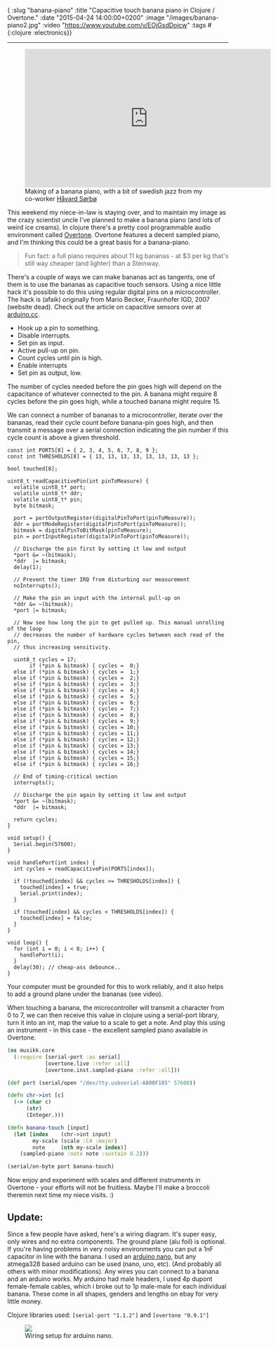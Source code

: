 { :slug "banana-piano"
:title "Capacitive touch banana piano in Clojure / Overtone."
:date "2015-04-24 14:00:00+0200"
:image "/images/banana-piano2.jpg"
:video "https://www.youtube.com/v/EOjGsdDoicw"
:tags #{:clojure :electronics}}

------

<figure>
<iframe width="560" height="315" src="https://www.youtube.com/embed/EOjGsdDoicw?VQ=HD720" frameborder="0" allowfullscreen></iframe>
<figcaption>Making of a banana piano, with a bit of swedish jazz from my
co-worker <a href="http://hsorbo.no">Håvard Sørbø<a></figcaption>
</figure>

This weekend my niece-in-law is staying over, and to maintain my image as the
crazy scientist uncle I've planned to make a banana piano (and lots of weird
ice creams). In clojure there's a pretty cool programmable audio environment called
[Overtone][overtone]. Overtone features a decent sampled piano, and I'm thinking
this could be a great basis for a banana-piano.

[overtone]: http://overtone.github.io

> Fun fact: a full piano requires about 11 kg bananas - at $3 per kg that's
> still way cheaper (and lighter) than a Steinway.

There's a couple of ways we can make bananas act as tangents, one of them is to
use the bananas as capacitive touch sensors. Using a nice little hack it's
possible to do this using regular digital pins on a microcontroller. The hack is
(afaik) originally from Mario Becker, Fraunhofer IGD, 2007 (website dead). Check
out the article on capacitive sensors over at [arduino.cc][capsense].

[capsense]: http://playground.arduino.cc/Code/CapacitiveSensor

- Hook up a pin to something.
- Disable interrupts.
- Set pin as input.
- Active pull-up on pin.
- Count cycles until pin is high.
- Enable interrupts
- Set pin as output, low.

The number of cycles needed before the pin goes high will depend on the
capacitance of whatever connected to the pin. A banana might require 8 cycles
before the pin goes high, while a touched banana might require 15.

We can connect a number of bananas to a microcontroller, iterate over the
bananas, read their cycle count before banana-pin goes high, and then transmit a
message over a serial connection indicating the pin number if this cycle count
is above a given threshold.

~~~ cuda
const int PORTS[8] = { 2, 3, 4, 5, 6, 7, 8, 9 };
const int THRESHOLDS[8] = { 13, 13, 13, 13, 13, 13, 13, 13 };

bool touched[8];

uint8_t readCapacitivePin(int pinToMeasure) {
  volatile uint8_t* port;
  volatile uint8_t* ddr;
  volatile uint8_t* pin;
  byte bitmask;

  port = portOutputRegister(digitalPinToPort(pinToMeasure));
  ddr = portModeRegister(digitalPinToPort(pinToMeasure));
  bitmask = digitalPinToBitMask(pinToMeasure);
  pin = portInputRegister(digitalPinToPort(pinToMeasure));

  // Discharge the pin first by setting it low and output
  *port &= ~(bitmask);
  *ddr  |= bitmask;
  delay(1);

  // Prevent the timer IRQ from disturbing our measurement
  noInterrupts();

  // Make the pin an input with the internal pull-up on
  *ddr &= ~(bitmask);
  *port |= bitmask;

  // Now see how long the pin to get pulled up. This manual unrolling of the loop
  // decreases the number of hardware cycles between each read of the pin,
  // thus increasing sensitivity.

  uint8_t cycles = 17;
       if (*pin & bitmask) { cycles =  0;}
  else if (*pin & bitmask) { cycles =  1;}
  else if (*pin & bitmask) { cycles =  2;}
  else if (*pin & bitmask) { cycles =  3;}
  else if (*pin & bitmask) { cycles =  4;}
  else if (*pin & bitmask) { cycles =  5;}
  else if (*pin & bitmask) { cycles =  6;}
  else if (*pin & bitmask) { cycles =  7;}
  else if (*pin & bitmask) { cycles =  8;}
  else if (*pin & bitmask) { cycles =  9;}
  else if (*pin & bitmask) { cycles = 10;}
  else if (*pin & bitmask) { cycles = 11;}
  else if (*pin & bitmask) { cycles = 12;}
  else if (*pin & bitmask) { cycles = 13;}
  else if (*pin & bitmask) { cycles = 14;}
  else if (*pin & bitmask) { cycles = 15;}
  else if (*pin & bitmask) { cycles = 16;}

  // End of timing-critical section
  interrupts();

  // Discharge the pin again by setting it low and output
  *port &= ~(bitmask);
  *ddr  |= bitmask;

  return cycles;
}

void setup() {
  Serial.begin(57600);
}

void handlePort(int index) {
  int cycles = readCapacitivePin(PORTS[index]);

  if (!touched[index] && cycles >= THRESHOLDS[index]) {
    touched[index] = true;
    Serial.print(index);
  }

  if (touched[index] && cycles < THRESHOLDS[index]) {
    touched[index] = false;
  }
}

void loop() {
  for (int i = 0; i < 8; i++) {
    handlePort(i);
  }
  delay(30); // cheap-ass debounce..
}

~~~

Your computer must be grounded for this to work reliably, and it also helps to
add a ground plane under the bananas (see video).

When touching a banana, the microcontroller will transmit a character from 0 to
7, we can then receive this value in clojure using a serial-port library, turn
it into an int, map the value to a scale to get a note. And play this using an
instrument - in this case - the excellent sampled piano available in Overtone.

~~~ clojure
(ns musikk.core
  (:require [serial-port :as serial]
            [overtone.live :refer :all]
            [overtone.inst.sampled-piano :refer :all]))

(def port (serial/open "/dev/tty.usbserial-A800F185" 57600))

(defn chr->int [c]
  (-> (char c)
      (str)
      (Integer.)))

(defn banana-touch [input]
  (let [index    (chr->int input)
        my-scale (scale :C4 :major)
        note     (nth my-scale index)]
    (sampled-piano :note note :sustain 0.2)))

(serial/on-byte port banana-touch)
~~~

Now enjoy and experiment with scales and different instruments in Overtone -
your efforts will not be fruitless. Maybe I'll make a broccoli theremin next
time my niece visits. :)

## Update:

Since a few people have asked, here's a wiring diagram. It's super easy, only
wires and no extra components. The ground plane (alu foil) is optional. If
you're having problems in very noisy environments you can put a 1nF capacitor in
line with the banana. I used an [arduino nano][ardnano], but any atmega328 based arduino
can be used (nano, uno, etc). (And probably all others with minor
modifications). Any wires you can connect to a banana and an arduino works. My
arduino had male headers, I used 4p dupont female-female cables, which i broke
out to 1p male-male for each individual banana. These come in all shapes,
genders and lengths on ebay for very little money.

Clojure libraries used: `[serial-port "1.1.2"]` and `[overtone "0.9.1"]`

<figure>
<a href="/images/banana/wiring.png"><img src="/images/banana/wiring.png"></a>
<figcaption>Wiring setup for arduino nano.</figcaption>
</figure>

[ardnano]: http://www.arduino.cc/en/Main/ArduinoBoardNano
